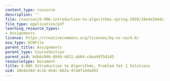 ```yaml
---
content_type: resource
description: ''
file: /courses/6-006-introduction-to-algorithms-spring-2020/10e4e3444c1bde4c662a47a8f14dadd3_MIT6_006S20_ps1-solutions.pdf
file_type: application/pdf
learning_resource_types:
- Assignments
license: https://creativecommons.org/licenses/by-nc-sa/4.0/
ocw_type: OCWFile
parent_title: Assignments
parent_type: CourseSection
parent_uid: bdb6c046-d849-dd11-ab64-cdea4975d145
resourcetype: Document
title: 6.006 Introduction to Algorithms, Problem Set 1 Solutions
uid: 10e4e344-4c1b-de4c-662a-47a8f14dadd3
---
```

